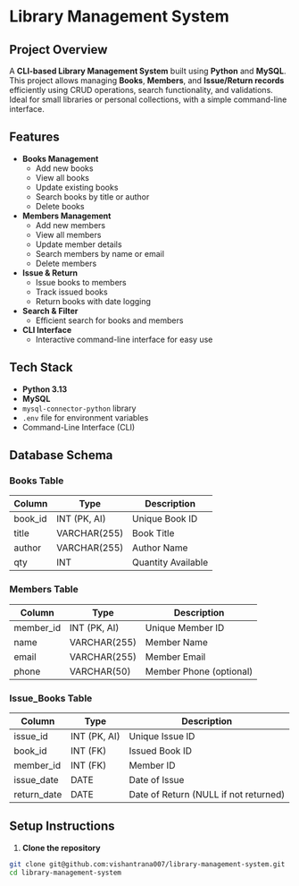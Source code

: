 # Library Management System

## Project Overview
A **CLI-based Library Management System** built using **Python** and **MySQL**.  
This project allows managing **Books**, **Members**, and **Issue/Return records** efficiently using CRUD operations, search functionality, and validations.  
Ideal for small libraries or personal collections, with a simple command-line interface.

## Features
- **Books Management**
  - Add new books
  - View all books
  - Update existing books
  - Search books by title or author
  - Delete books
- **Members Management**
  - Add new members
  - View all members
  - Update member details
  - Search members by name or email
  - Delete members
- **Issue & Return**
  - Issue books to members
  - Track issued books
  - Return books with date logging
- **Search & Filter**
  - Efficient search for books and members
- **CLI Interface**
  - Interactive command-line interface for easy use

## Tech Stack
- **Python 3.13**
- **MySQL**
- `mysql-connector-python` library
- `.env` file for environment variables
- Command-Line Interface (CLI)

## Database Schema

### Books Table
| Column    | Type          | Description                  |
|-----------|---------------|------------------------------|
| book_id   | INT (PK, AI)  | Unique Book ID               |
| title     | VARCHAR(255)  | Book Title                   |
| author    | VARCHAR(255)  | Author Name                  |
| qty       | INT           | Quantity Available           |

### Members Table
| Column    | Type          | Description                  |
|-----------|---------------|------------------------------|
| member_id | INT (PK, AI)  | Unique Member ID             |
| name      | VARCHAR(255)  | Member Name                  |
| email     | VARCHAR(255)  | Member Email                 |
| phone     | VARCHAR(50)   | Member Phone (optional)      |

### Issue_Books Table
| Column      | Type          | Description                                   |
|-------------|---------------|-----------------------------------------------|
| issue_id    | INT (PK, AI)  | Unique Issue ID                               |
| book_id     | INT (FK)      | Issued Book ID                                |
| member_id   | INT (FK)      | Member ID                                     |
| issue_date  | DATE          | Date of Issue                                 |
| return_date | DATE          | Date of Return (NULL if not returned)         |

## Setup Instructions

1. **Clone the repository**
```bash
git clone git@github.com:vishantrana007/library-management-system.git
cd library-management-system
